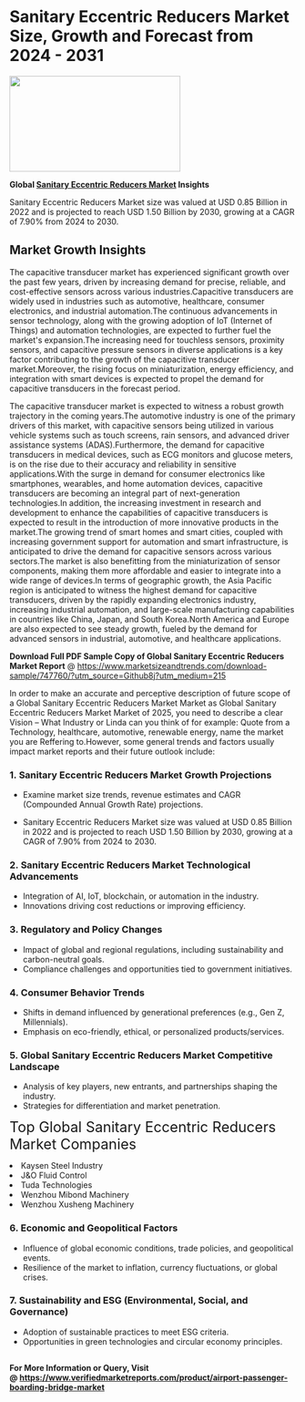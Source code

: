 <H1>Sanitary Eccentric Reducers Market Size, Growth and Forecast from 2024 - 2031</H1><img class="aligncenter size-medium wp-image-584254" src="https://thirdeyenews.in/wp-content/uploads/2024/09/Global-Market-Research-300x168.jpeg" alt="" width="300" height="168" /><p><strong>Global&nbsp;<a href="https://www.marketsizeandtrends.com/download-sample/747760/?utm_source=Github8j?utm_medium=215">Sanitary Eccentric Reducers Market</a> Insights</strong></p><p>Sanitary Eccentric Reducers Market size was valued at USD 0.85 Billion in 2022 and is projected to reach USD 1.50 Billion by 2030, growing at a CAGR of 7.90% from 2024 to 2030.</p><p><h2>Market Growth Insights</h2> <p>The capacitive transducer market has experienced significant growth over the past few years, driven by increasing demand for precise, reliable, and cost-effective sensors across various industries.Capacitive transducers are widely used in industries such as automotive, healthcare, consumer electronics, and industrial automation.The continuous advancements in sensor technology, along with the growing adoption of IoT (Internet of Things) and automation technologies, are expected to further fuel the market's expansion.The increasing need for touchless sensors, proximity sensors, and capacitive pressure sensors in diverse applications is a key factor contributing to the growth of the capacitive transducer market.Moreover, the rising focus on miniaturization, energy efficiency, and integration with smart devices is expected to propel the demand for capacitive transducers in the forecast period.</p> <p>The capacitive transducer market is expected to witness a robust growth trajectory in the coming years.The automotive industry is one of the primary drivers of this market, with capacitive sensors being utilized in various vehicle systems such as touch screens, rain sensors, and advanced driver assistance systems (ADAS).Furthermore, the demand for capacitive transducers in medical devices, such as ECG monitors and glucose meters, is on the rise due to their accuracy and reliability in sensitive applications.With the surge in demand for consumer electronics like smartphones, wearables, and home automation devices, capacitive transducers are becoming an integral part of next-generation technologies.In addition, the increasing investment in research and development to enhance the capabilities of capacitive transducers is expected to result in the introduction of more innovative products in the market.The growing trend of smart homes and smart cities, coupled with increasing government support for automation and smart infrastructure, is anticipated to drive the demand for capacitive sensors across various sectors.The market is also benefitting from the miniaturization of sensor components, making them more affordable and easier to integrate into a wide range of devices.In terms of geographic growth, the Asia Pacific region is anticipated to witness the highest demand for capacitive transducers, driven by the rapidly expanding electronics industry, increasing industrial automation, and large-scale manufacturing capabilities in countries like China, Japan, and South Korea.North America and Europe are also expected to see steady growth, fueled by the demand for advanced sensors in industrial, automotive, and healthcare applications.</p><p><span class=""><strong>Download Full PDF Sample Copy of Global Sanitary Eccentric Reducers Market Report</strong> @ <a href="https://www.marketsizeandtrends.com/download-sample/747760/?utm_source=Github8j?utm_medium=215" target="_blank">https://www.marketsizeandtrends.com/download-sample/747760/?utm_source=Github8j?utm_medium=215</a></span></p><p>In order to make an accurate and perceptive description of future scope of a Global&nbsp;Sanitary Eccentric Reducers Market Market as Global&nbsp;Sanitary Eccentric Reducers Market Market of 2025, you need to describe a clear Vision &ndash; What Industry or Linda can you think of for example: Quote from a Technology, healthcare, automotive, renewable energy, name the market you are Reffering to.However, some general trends and factors usually impact market reports and their future outlook include:</p><h3>1.&nbsp;<strong>Sanitary Eccentric Reducers Market Growth Projections</strong></h3><ul><li>Examine market size trends, revenue estimates and CAGR (Compounded Annual Growth Rate) projections.</li><li><p>Sanitary Eccentric Reducers Market size was valued at USD 0.85 Billion in 2022 and is projected to reach USD 1.50 Billion by 2030, growing at a CAGR of 7.90% from 2024 to 2030.</p></li></ul><h3>2.&nbsp;<strong>Sanitary Eccentric Reducers Market Technological Advancements</strong></h3><ul><li>Integration of AI, IoT, blockchain, or automation in the industry.</li><li>Innovations driving cost reductions or improving efficiency.</li></ul><h3>3.&nbsp;<strong>Regulatory and Policy Changes</strong></h3><ul><li>Impact of global and regional regulations, including sustainability and carbon-neutral goals.</li><li>Compliance challenges and opportunities tied to government initiatives.</li></ul><h3>4.&nbsp;<strong>Consumer Behavior Trends</strong></h3><ul><li>Shifts in demand influenced by generational preferences (e.g., Gen Z, Millennials).</li><li>Emphasis on eco-friendly, ethical, or personalized products/services.</li></ul><h3>5.&nbsp;<strong>Global Sanitary Eccentric Reducers Market Competitive Landscape</strong></h3><ul><li>Analysis of key players, new entrants, and partnerships shaping the industry.</li><li>Strategies for differentiation and market penetration.</li></ul><p data-pm-slice="1 1 []"><span style="color: inherit; font-family: inherit; font-size: 25px;">Top Global Sanitary Eccentric Reducers Market Companies</span></p><div class="" data-test-id=""><p><li>Kaysen Steel Industry</li><li> J&O Fluid Control</li><li> Tuda Technologies</li><li> Wenzhou Mibond Machinery</li><li> Wenzhou Xusheng Machinery</li></p></div><h3>6.&nbsp;<strong>Economic and Geopolitical Factors</strong></h3><ul><li>Influence of global economic conditions, trade policies, and geopolitical events.</li><li>Resilience of the market to inflation, currency fluctuations, or global crises.</li></ul><h3>7.&nbsp;<strong>Sustainability and ESG (Environmental, Social, and Governance)</strong></h3><ul><li>Adoption of sustainable practices to meet ESG criteria.</li><li>Opportunities in green technologies and circular economy principles.</li></ul><h2><strong style="font-size: 14px;">For More Information or Query, Visit @&nbsp;</strong><a style="background-color: #ffffff; font-size: 14px;" href="https://www.marketsizeandtrends.com/report/sanitary-eccentric-reducers-market/" target="_blank">https://www.verifiedmarketreports.com/product/airport-passenger-boarding-bridge-market</a></h2>